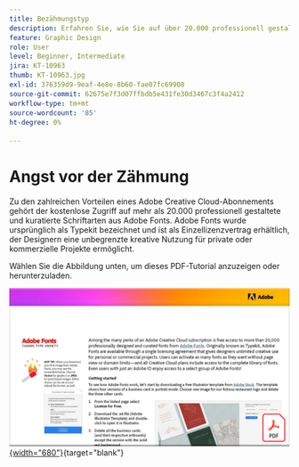 ```yaml
---
title: Bezähmungstyp
description: Erfahren Sie, wie Sie auf über 20.000 professionell gestaltete Schriften in Creative Cloud zugreifen und diese verwenden können
feature: Graphic Design
role: User
level: Beginner, Intermediate
jira: KT-10963
thumb: KT-10963.jpg
exl-id: 376359d9-9eaf-4e8e-8b60-fae07fc69908
source-git-commit: 62675e7f3d07ffbdb5e431fe30d3467c3f4a2412
workflow-type: tm+mt
source-wordcount: '85'
ht-degree: 0%

---
```


# Angst vor der Zähmung

Zu den zahlreichen Vorteilen eines Adobe Creative Cloud-Abonnements gehört der kostenlose Zugriff auf mehr als 20.000 professionell gestaltete und kuratierte Schriftarten aus Adobe Fonts. Adobe Fonts wurde ursprünglich als Typekit bezeichnet und ist als Einzellizenzvertrag erhältlich, der Designern eine unbegrenzte kreative Nutzung für private oder kommerzielle Projekte ermöglicht.

Wählen Sie die Abbildung unten, um dieses PDF-Tutorial anzuzeigen oder herunterzuladen.

[![Bild der ersten Seite des Tutorials](assets/TamingTypeAnxiety.png){width="680"}](assets/Adobe-Fonts-Taming-Font-Anxiety.pdf){target="blank"}
